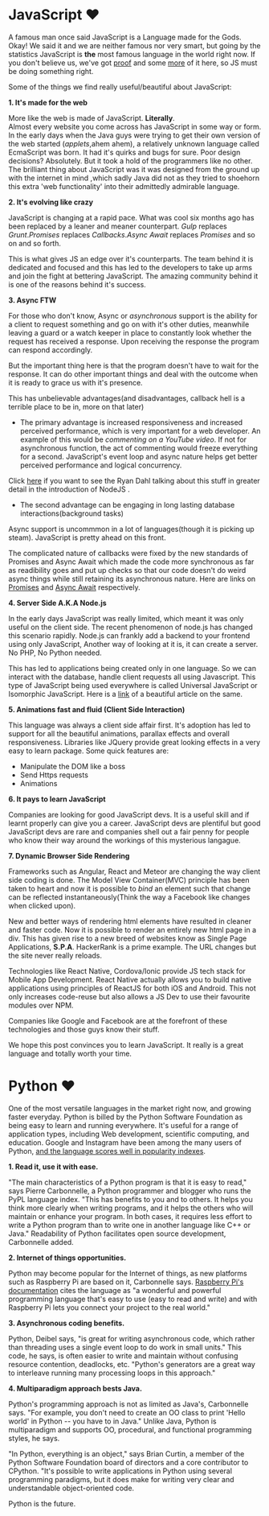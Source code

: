 # JavaScript &#10084;
A famous man once said JavaScript is a Language made for the Gods.  
Okay! We said  it and we are neither famous nor very smart, but going by the statistics JavaScript is **the** most famous language in the world right now. If you don't believe us, we've got [proof](http://www.eweek.com/developer/javascript-most-popular-language-stack-overflow-report.html) and some [more](http://www.modulecounts.com/) of it here, so JS must be doing something right.

Some of the things we find really useful/beautiful about JavaScript:

**1. It's made for the web**

More like the web is made of JavaScript. **Literally**.  
Almost every website you come across has JavaScript in some way or form. In the early days when the Java guys were trying to get their own version of the web started (*applets*,ahem ahem), a relatively unknown language called EcmaScript was born. It had it's quirks and bugs for sure. Poor design decisions? Absolutely. But it took a hold of the programmers like no other.  
The brilliant thing about JavaScript was it was designed from the ground up with the internet in mind ,which sadly Java did not as they tried to shoehorn this extra 'web functionality' into their admittedly admirable language.

**2. It's evolving like crazy**

JavaScript is changing at a rapid pace. What was cool six months ago has been replaced by a leaner and meaner counterpart. *Gulp* replaces *Grunt*.*Promises* replaces *Callbacks*.*Async Await* replaces *Promises* and so on and so forth.

This is what gives JS an edge over it's counterparts. The team behind it is dedicated and focused and this has led to the developers to take up arms and join the fight at bettering JavaScript. The amazing community behind it is one of the reasons behind it's success.

**3. Async FTW**

For those who don't know, Async or *asynchronous* support is the ability for a client to request something and go on with it's other duties, meanwhile leaving a guard or a watch keeper in place to constantly look whether the request has received a response. Upon receiving the response the program can respond accordingly.

But the important thing here is that the program doesn't have to wait for the response. It can do other important things and deal with the outcome when it is ready to grace us with it's presence.

This has unbelievable advantages(and disadvantages, callback hell is a terrible place to be in, more on that later)

* The primary advantage is increased responsiveness and  increased perceived performance, which is very important for a web developer. An example of this would be *commenting on a YouTube video*. If not for asynchronous function, the act of commenting would freeze everything for a second. JavaScript's event loop and async nature helps get better perceived performance and logical concurrency.

Click [here](https://www.youtube.com/watch?v=ztspvPYybIY) if you want to see the Ryan Dahl talking about this stuff in greater detail in the introduction of NodeJS .

* The second advantage can be engaging in long lasting database interactions(background tasks)

Async support is uncommmon in a lot of languages(though it is picking up steam). JavaScript is pretty ahead on this front.

The complicated nature of callbacks were fixed by the new standards of Promises and Async Await which made the code more synchronous as far as readibility goes and put up checks so that our code doesn't do weird async things while still retaining its asynchronous nature. Here are links on [Promises](https://www.toptal.com/javascript/javascript-promises) and [Async Await](https://www.twilio.com/blog/2015/10/asyncawait-the-hero-javascript-deserved.html) respectively.

**4. Server Side A.K.A Node.js**

In the early days JavaScript was really limited, which meant it was only useful on the client side. The recent phenomenon of node.js has changed this scenario rapidly. Node.js can frankly add a backend to your frontend using only JavaScript, Another way of looking at it is, it can create a server.
No PHP, No Python needed.

This has led to applications being created only in one language. So we can interact with the database, handle client requests all using Javascript.
This type of JavaScript being used everywhere is called Universal JavaScript or Isomorphic JavaScript. Here is a [link](https://medium.com/@mjackson/universal-javascript-4761051b7ae9#.jyg0exgy5) of a beautiful article on the same.

**5. Animations fast and fluid (Client Side Interaction)**

This language was always a client side affair first. It's adoption has led to support for all the beautiful animations, parallax effects and overall responsiveness.
Libraries like JQuery provide great looking effects in a very easy to learn package.
Some quick features are:

* Manipulate the DOM like a boss
* Send Https requests
* Animations


**6. It pays to learn JavaScript**

Companies are looking for good JavaScript devs. It is a useful skill and if learnt properly can give you a career. JavaScript devs are plentiful but good JavaScript devs are rare and companies shell out a fair penny for people who know their way around the workings of this mysterious langague.

**7. Dynamic Browser Side Rendering**

Frameworks such as Angular, React and Meteor are changing the way client side coding is done. The Model View Container(MVC) principle has been taken to heart and now it is possible to *bind* an element such that change can be reflected instantaneously(Think the way a Facebook like changes when clicked upon).

New and better ways of rendering html elements have resulted in cleaner and faster code. Now it is possible to render an entirely new html page in a div.
This has given rise to a new breed of websites know as Single Page Applications, **S.P.A**. HackerRank is a prime example. The URL changes but the site never really reloads.

Technologies like React Native, Cordova/Ionic provide JS tech stack for Mobile App Development. React Native actually allows you to build native applications using principles of ReactJS for both iOS and Android. This not only increases code-reuse but also allows a JS Dev to use their favourite modules over NPM.

 Companies like Google and Facebook are at the forefront of these technologies and those guys know their stuff.

 We hope this post convinces you to learn JavaScript. It really is a great language and totally worth your time.
 
 # Python &#10084;
 
 One of the most versatile languages in the market right now, and growing faster everyday. Python is billed by the Python Software Foundation as being easy to learn and running everywhere. It's useful for a range of application types, including Web development, scientific computing, and education. Google and Instagram have been among the many users of Python, [and the language scores well in popularity indexes](http://www.codingdojo.com/blog/9-most-in-demand-programming-languages-of-2016/).
 
**1. Read it, use it with ease.**

 "The main characteristics of a Python program is that it is easy to read," says Pierre Carbonnelle, a Python programmer and blogger who runs the PyPL language index. "This has benefits to you and to others. It helps you think more clearly when writing programs, and it helps the others who will maintain or enhance your program. In both cases, it requires less effort to write a Python program than to write one in another language like C++ or Java." Readability of Python facilitates open source development, Carbonnelle added.
 
**2. Internet of things opportunities.**
 
 Python may become popular for the Internet of things, as new platforms such as Raspberry Pi are based on it, Carbonnelle says. [Raspberry Pi's documentation](https://www.raspberrypi.org/documentation/usage/python/) cites the language as "a wonderful and powerful programming language that's easy to use (easy to read and write) and with Raspberry Pi lets you connect your project to the real world."

**3. Asynchronous coding benefits.**

Python, Deibel says, "is great for writing asynchronous code, which rather than threading uses a single event loop to do work in small units." This code, he says, is often easier to write and maintain without confusing resource contention, deadlocks, etc. "Python's generators are a great way to interleave running many processing loops in this approach." 

**4. Multiparadigm approach bests Java.**

Python's programming approach is not as limited as Java's, Carbonnelle says. "For example, you don't need to create an OO class to print 'Hello world' in Python -- you have to in Java." Unlike Java, Python is multiparadigm and supports OO, procedural, and functional programming styles, he says.

"In Python, everything is an object," says Brian Curtin, a member of the Python Software Foundation board of directors and a core contributor to CPython. "It's possible to write applications in Python using several programming paradigms, but it does make for writing very clear and understandable object-oriented code.

Python is the future.
